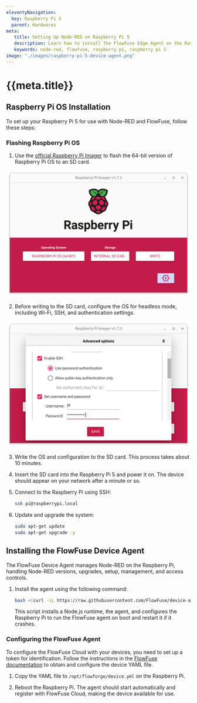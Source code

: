 ```yaml
---
eleventyNavigation:
  key: Raspberry Pi 5
  parent: Hardwares
meta:
   title: Setting Up Node-RED on Raspberry Pi 5
   description: Learn how to install the FlowFuse Edge Agent on the Raspberry Pi 5 effortlessly. Manage your device with Node-RED through FlowFuse with ease.
   keywords: node-red, flowfuse, raspberry pi, raspberry pi 5
image: "./images/raspberry-pi-5-device-agent.png"
---
```


# {{meta.title}}

## Raspberry Pi OS Installation

To set up your Raspberry Pi 5 for use with Node-RED and FlowFuse, follow these steps:

### Flashing Raspberry Pi OS

1. Use the [official Raspberry Pi Imager](https://www.raspberrypi.com/software/) to flash the 64-bit version of Raspberry Pi OS to an SD card.

![Flash Raspberry Pi OS on an SD-card](./images/raspberry-pi-5-flash-os.png)

2. Before writing to the SD card, configure the OS for headless mode, including Wi-Fi, SSH, and authentication settings.

![Configure RPi OS before flashing](./images/raspberry-pi-5-config-before-flash.png)

3. Write the OS and configuration to the SD card. This process takes about 10 minutes.

4. Insert the SD card into the Raspberry Pi 5 and power it on. The device should appear on your network after a minute or so.

5. Connect to the Raspberry Pi using SSH:

    ```sh
    ssh pi@raspberrypi.local
    ```

6. Update and upgrade the system:

    ```sh
    sudo apt-get update
    sudo apt-get upgrade -y
    ```

## Installing the FlowFuse Device Agent

The FlowFuse Device Agent manages Node-RED on the Raspberry Pi, handling Node-RED versions, upgrades, setup, management, and access controls.

1. Install the agent using the following command:

    ```sh
    bash <(curl -sL https://raw.githubusercontent.com/FlowFuse/device-agent/main/service/raspbian-install-device-agent.sh)
    ```

   This script installs a Node.js runtime, the agent, and configures the Raspberry Pi to run the FlowFuse agent on boot and restart it if it crashes.

### Configuring the FlowFuse Agent

To configure the FlowFuse Cloud with your devices, you need to set up a token for identification. Follow the instructions in the [FlowFuse documentation](/docs/user/introduction/#working-with-devices) to obtain and configure the device YAML file.

1. Copy the YAML file to `/opt/flowforge/device.yml` on the Raspberry Pi.

2. Reboot the Raspberry Pi. The agent should start automatically and register with FlowFuse Cloud, making the device available for use.